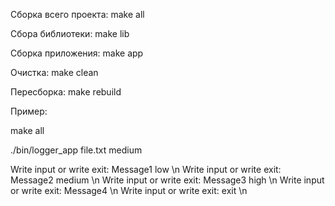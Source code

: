 
Сборка всего проекта: make all

Сбора библиотеки: make lib

Сборка приложения: make app

Очистка: make clean

Пересборка: make rebuild

Пример:

make all

./bin/logger_app file.txt medium

Write input or write exit: Message1 low \n
Write input or write exit: Message2 medium \n
Write input or write exit: Message3 high \n
Write input or write exit: Message4 \n
Write input or write exit: exit \n
